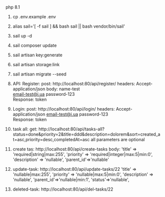 php 8.1
1. cp .env.example .env
2. alias sail='[ -f sail ] && bash sail || bash vendor/bin/sail'
3. sail up -d
4. sail composer update
5. sail artisan key:generate
6. sail artisan storage:link
7. sail artisan migrate --seed

1. API:
    Register:
        post: http://localhost:80/api/register/
        headers: Accept-application/json
        body: name-test         
              email-test@i.ua
              password-123  
        Response: token

2. Login:
        post: http://localhost:80/api/login/
        headers: Accept-application/json
        email-test@i.ua
        password-123  
        Response: token
3. task all:
        get: http://localhost:80/api/tasks-all?status=done&priority=2&title=ddd&description=dolorem&sort=created_at=asc,priority=desc,completedAt=asc
        all parameters are optional
4. create tas:
        http://localhost:80/api/create-tasks
        body:
            'title' => 'required|string|max:255',
            'priority' => 'required|integer|max:5|min:0',
            'description' => 'nullable',
            'parent_id'=>'nullable'
5.  update-task:
         http://localhost:80/api/update-tasks/22
        'title' => 'nullable|max:255',
        'priority' => 'nullable|max:5|min:0',
        'description' => 'nullable',
        'parent_id'=>'nullable|min:1',
        'status'=>'nullable',
6. deleted-task:
        http://localhost:80/api/del-tasks/22

